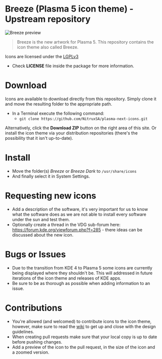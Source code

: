 Breeze (Plasma 5 icon theme) - Upstream repository
==============

![Breeze preview](http://i.imgur.com/omER2VT.png "Breeze is the next icon theme for KDE")
> Breeze is the new artwork for Plasma 5. This repository contains the icon theme also called Breeze.

Icons are licensed under the [LGPLv3](http://opensource.org/licenses/lgpl-3.0.html)

* Check **LICENSE** file inside the package for more information.

Download
========

Icons are available to download directly from this repository. Simply clone it and move the resulting folder to the appropriate path.

* In a Terminal execute the following command:
  * `git clone https://github.com/NitruxSA/plasma-next-icons.git`

Alternatively, click the **Download ZIP** button on the right area of this site. Or install the icon theme via your distribution repositories (there's the possibility that it isn't up-to-date).

Install
========

* Move the folder(s) *Breeze* or *Breeze Dark* to `/usr/share/icons`
* And finally select it in System Settings.

Requesting new icons
========

* Add a description of the software, it's very important for us to know what the software does as we are not able to install every software under the sun and test them.
* Optionally create a thread in the VDG sub-forum here: https://forum.kde.org/viewforum.php?f=285 - there ideas can be discussed about the new icon.

Bugs or Issues
========

* Due to the transition from KDE 4 to Plasma 5 some icons are currently being displayed where they shouldn't be. This will addressed in future iterations of the icon theme and releases of KDE apps.
* Be sure to be as thorough as possible when adding information to an issue.

Contributions
========
* You're allowed (and welcomed) to contribute icons to the icon theme, however, make sure to read the [wiki](https://github.com/NitruxSA/plasma-next-icons/wiki) to get up and close with the design guidelines.
* When creating pull requests make sure that your local copy is up to date before pushing changes.
* Add a preview of the icon to the pull request, in the size of the icon and a zoomed version.

